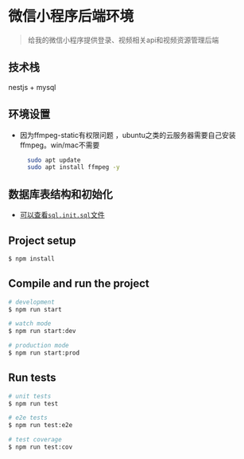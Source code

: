 # 微信小程序后端环境
> 给我的微信小程序提供登录、视频相关api和视频资源管理后端
## 技术栈
  nestjs + mysql
## 环境设置
+ 因为ffmpeg-static有权限问题 ，ubuntu之类的云服务器需要自己安装ffmpeg。win/mac不需要
  ```bash
    sudo apt update
    sudo apt install ffmpeg -y
  ```
## 数据库表结构和初始化
  + [可以查看`sql.init.sql`文件](./sql.init.sql "sql.init.sql")
## Project setup

```bash
$ npm install
```

## Compile and run the project

```bash
# development
$ npm run start

# watch mode
$ npm run start:dev

# production mode
$ npm run start:prod
```

## Run tests

```bash
# unit tests
$ npm run test

# e2e tests
$ npm run test:e2e

# test coverage
$ npm run test:cov
```
